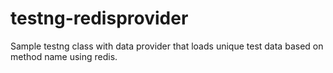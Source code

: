 # testng-redisprovider
Sample testng class with data provider that loads unique test data based on method name using redis.

